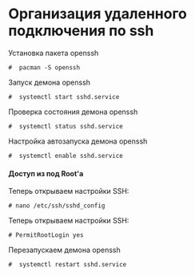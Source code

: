# Организация удаленного подключения по ssh
Установка пакета openssh
```text
#  pacman -S openssh
```     
Запуск демона openssh
```text
#  systemctl start sshd.service
```
Проверка состояния демона openssh
```text
#  systemctl status sshd.service
```
Настройка автозапуска демона openssh
```text
#  systemctl enable sshd.service
```
#### Доступ из под Root'a
Теперь открываем настройки SSH:
```text
# nano /etc/ssh/sshd_config
```
Теперь открываем настройки SSH:
```text
# PermitRootLogin yes
```
Перезапускаем демона openssh
```text
#  systemctl restart sshd.service
```
